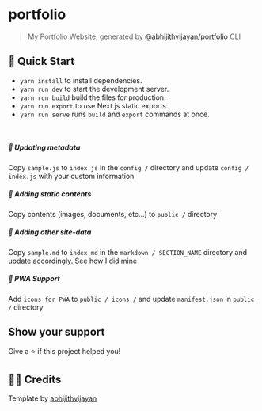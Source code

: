 # portfolio

> My Portfolio Website, generated by [@abhijithvijayan/portfolio](https://github.com/abhijithvijayan/portfolio-cli) CLI

## 🚀 Quick Start

- `yarn install` to install dependencies.
- `yarn run dev` to start the development server.
- `yarn run build` build the files for production.
- `yarn run export` to use Next.js static exports.
- `yarn run serve` runs `build` and `export` commands at once.
<br />

##### 🌟 Updating metadata

Copy `sample.js` to `index.js` in the `config /` directory and update `config / index.js` with your custom information

##### 🌟 Adding static contents

Copy contents (images, documents, etc...) to `public /` directory

##### 🌟 Adding other site-data

Copy `sample.md` to `index.md` in the `markdown / SECTION_NAME` directory and update accordingly. See [how I did](https://github.com/abhijithvijayan/abhijithvijayan.in/tree/master/markdown) mine

##### 🌟 PWA Support

Add `icons for PWA` to `public / icons /` and update `manifest.json` in `public /` directory

## Show your support

Give a ⭐️ if this project helped you!

## 👨‍🔬 Credits

Template by [abhijithvijayan](https://abhijithvijayan.github.io)
